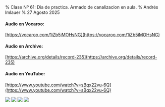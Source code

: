 % Clase Nº 61: Dia de practica. Armado de canalizacion en aula.
% Andrés Imlauer
% 27 Agosto 2025

#### Audio en Vocaroo:

[https://vocaroo.com/1iZb5iMOHsNG](https://vocaroo.com/1iZb5iMOHsNG)

#### Audio en Archive:

[https://archive.org/details/record-235](https://archive.org/details/record-235)

#### Audio en YouTube:

[https://www.youtube.com/watch?v=sBqx22vu-6Q](https://www.youtube.com/watch?v=sBqx22vu-6Q)

![](https://blogger.googleusercontent.com/img/b/R29vZ2xl/AVvXsEhTuKL6j0ehVFGvGbjU1nJO3P7DvO8jEungD6oJ8hQxgqOIqlEo9iHGoW7WahyphenhyphenukyNiE5w_erFd76z2-EW744eis-apZTk1E33VaYLK72r3o1NImaG2SUmTSxLEuDeiMni3GuEITdmqXqfb6BrFppwGL0aySNCIcvopA-DvATOC9qYfHeLcrzHGG7r7Jg0/s4160/IMG_20250827_200053297.jpg)
![](https://blogger.googleusercontent.com/img/b/R29vZ2xl/AVvXsEgCiTYVdWlor_e6mSbr2q24uSfxw8Ks0XD37ubLnAdFkXd6vfpmdDWp2uKvOKG3GGc-hFYopzKrbymzxWI_4-CDctOOfNwSKmXVrqizPUigNiTMJx504iXYBC7g0VrcWXTRfwwtswgImYH-LX_FLFPh3BFuxuPGCJkYGMpSMuloCFoHH_UBuTog20iBdxc/s4160/IMG-20250827-WA0003.jpg)
![](https://blogger.googleusercontent.com/img/b/R29vZ2xl/AVvXsEgFVrrQc1I61NGOyprfJBsnPMTzNkiK_3mR0fF87nEZpRUyl4I0niNqdl8wEvd9Ff2i0_c394TUYCPXnfSs95pQRVQtfs3E_SAxerqhMDM5mo_TnOXlzoB5-P4F9yi0gGBekJrcWZusKBMntOBYz-_TfoivHWDapvwKIO8Y7fh8HZ7qDmemfWSq0g3urWQ/s4160/IMG-20250827-WA0005.jpg)
![](https://blogger.googleusercontent.com/img/b/R29vZ2xl/AVvXsEisGpQ0idIMHGI8Bvxp3hyphenhyphenNhxtTUyRsBeNZrtLF7iJCYKGP9ovo8keJl9hpZAO_lMTLsOoYMSFH9bGEzucVrx47OznFwIh01w934hPID6p4rvzuU4xbK45QAOKd5avFa0VVczw9PJ8mYK5ReQo7anN4DGtgHAQaIY8oJXQPtaaptavtzXq5jdFMo1SMZTo/s4160/IMG-20250827-WA0006.jpg)

